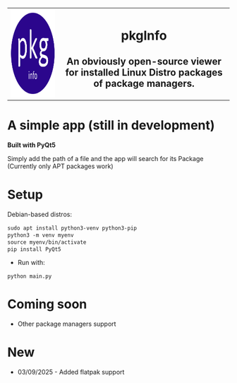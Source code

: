 <table align='center', width='100%'>
  <tr>
    <td align='left'>
      <img src='icon.png', style="width: 320px; height: 200px;">
    </td> 
    <td align='center'>
      <h1>pkgInfo</h1>
      <h2>An obviously open-source viewer for installed Linux Distro packages of package managers.</h2>
    </td>
    </tr>
</table>

# A simple app (still in development)
**Built with PyQt5**

Simply add the path of a file and the app will search for its Package (Currently only APT packages work)

# Setup
Debian-based distros:
```
sudo apt install python3-venv python3-pip
python3 -m venv myenv
source myenv/bin/activate
pip install PyQt5
```
- Run with:
```
python main.py
```
# Coming soon
- Other package managers support

# New
- 03/09/2025 - Added flatpak support

